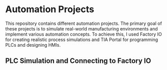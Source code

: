 # Automation Projects

This repository contains different automation projects. The primary goal of these projects is to simulate real-world manufacturing environments and implement various automation concepts. To achieve this, I used Factory IO for creating realistic process simulations and TIA Portal for programming PLCs and designing HMIs.

## PLC Simulation and Connecting to Factory IO

